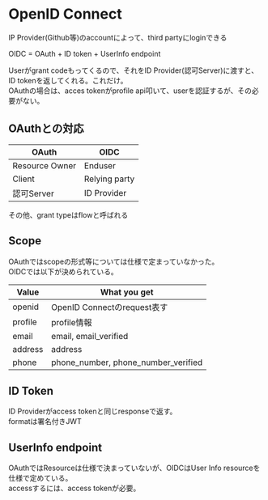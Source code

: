 # OpenID Connect

IP Provider(Github等)のaccountによって、third partyにloginできる

OIDC = OAuth + ID token + UserInfo endpoint

Userがgrant codeもってくるので、それをID Provider(認可Server)に渡すと、ID tokenを返してくれる。これだけ。  
OAuthの場合は、acces tokenがprofile api叩いて、userを認証するが、その必要がない。

## OAuthとの対応

| OAuth          | OIDC          |
| ---            | ---           |
| Resource Owner | Enduser       | 
| Client         | Relying party | 
| 認可Server     | ID Provider   |

その他、grant typeはflowと呼ばれる


## Scope

OAuthではscopeの形式等については仕様で定まっていなかった。  
OIDCでは以下が決められている。

| Value   | What you get                |
| ---     | ---                         |
| openid  | OpenID Connectのrequest表す |
| profile | profile情報                 |
| email   | email, email_verified       |
| address | address                     |
| phone   | phone_number, phone_number_verified |


## ID Token

ID Providerがaccess tokenと同じresponseで返す。  
formatは署名付きJWT


## UserInfo endpoint

OAuthではResourceは仕様で決まっていないが、OIDCはUser Info resourceを仕様で定めている。  
accessするには、access tokenが必要。